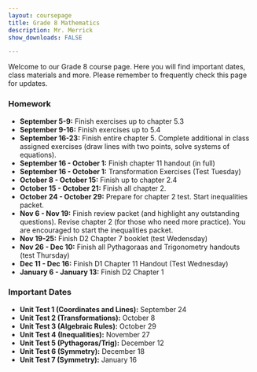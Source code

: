 ```yaml
---
layout: coursepage
title: Grade 8 Mathematics
description: Mr. Merrick 
show_downloads: FALSE

---
```


<!--- ### MATH 20-1 SECTION  ### --->
Welcome to our Grade 8 course page. Here you will find important dates, class materials and more. Please remember to frequently check this page for updates. 

<!--- To access the schoology page use this code: HRGC-TB6H-K38HK. ---> 

### Homework
* **September 5-9:** Finish exercises up to chapter 5.3
* **September 9-16:** Finish exercises up to 5.4
* **September 16-23:** Finish entire chapter 5. Complete additional in class assigned exercises (draw lines with two points, solve systems of equations).
* **September 16 - October 1:** Finish chapter 11 handout (in full) 
* **September 16 - October 1:** Transformation Exercises (Test Tuesday)
* **October 8 - October 15:** Finish up to chapter 2.4
* **October 15 - October 21:** Finish all chapter 2.   
* **October 24 - October 29:** Prepare for chapter 2 test. Start inequalities packet. 
* **Nov 6 - Nov 19:** Finish review packet (and highlight any outstanding questions). Revise chapter 2 (for those who need more practice). You are encouraged to start the inequalities packet.
* **Nov 19-25:** Finish D2 Chapter 7 booklet (test Wedensday) 
* **Nov 26 - Dec 10:** Finish all Pythagoraas and Trigonometry handouts (test Thursday)
* **Dec 11 - Dec 16:** Finish D1 Chapter 11 Handout (Test Wednesday) 
* **January 6 - January 13:** Finish D2 Chapter 1  
     
### Important Dates 
* **Unit Test 1 (Coordinates and Lines):** September 24
* **Unit Test 2 (Transformations):** October 8
* **Unit Test 3 (Algebraic Rules):** October 29
* **Unit Test 4 (Inequalities):** November 27
* **Unit Test 5 (Pythagoras/Trig):** December 12
* **Unit Test 6 (Symmetry):** December 18
* **Unit Test 7 (Symmetry):** January 16 
  


